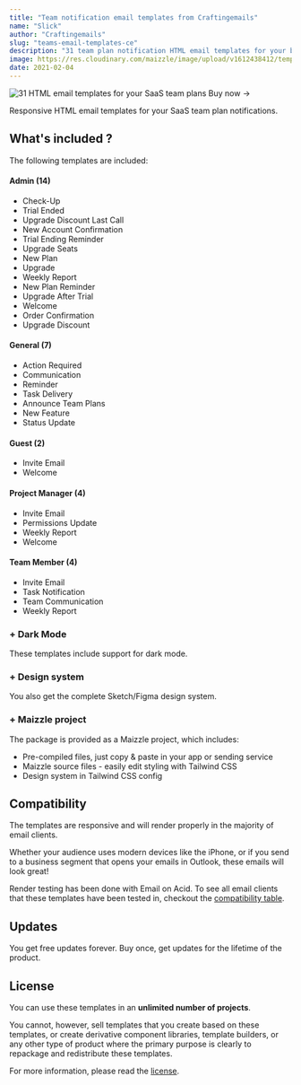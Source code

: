 ```yaml
---
title: "Team notification email templates from Craftingemails"
name: "Slick"
author: "Craftingemails"
slug: "teams-email-templates-ce"
description: "31 team plan notification HTML email templates for your business"
image: https://res.cloudinary.com/maizzle/image/upload/v1612438412/templates/ce-teams-email-templates.png
date: 2021-02-04
---
```


<div class="mb-8 flex flex-col justify-center items-center group">
  <g-link to="https://craftingemails.com/slick-team-plan-email-templates">
    <img 
      src="https://res.cloudinary.com/maizzle/image/upload/v1612438412/templates/ce-teams-email-templates.png" 
      alt="31 HTML email templates for your SaaS team plans"
    >
  </g-link>
  <g-link to="https://craftingemails.com/slick-team-plan-email-templates" class="cta-primary text-gradient-none group shadow justify-center px-8 py-3 -mt-6 text-base leading-6 font-medium rounded-md text-white hover:text-blue-50 bg-gradient-l-ocean-light focus:outline-none focus:shadow-outline-indigo transition duration-150 ease-in-out md:py-4 md:text-lg md:px-10">Buy now <span class="text-xl ml-1 group-hover:ml-3 transition-all duration-150">→</span></g-link>
</div>

Responsive HTML email templates for your SaaS team plan notifications.

## What's included ?

The following templates are included:

#### Admin (14)

- Check-Up
- Trial Ended
- Upgrade Discount Last Call
- New Account Confirmation
- Trial Ending Reminder
- Upgrade Seats
- New Plan
- Upgrade
- Weekly Report
- New Plan Reminder
- Upgrade After Trial
- Welcome
- Order Confirmation
- Upgrade Discount

#### General (7)

- Action Required
- Communication
- Reminder
- Task Delivery
- Announce Team Plans
- New Feature
- Status Update

#### Guest (2)

- Invite Email
- Welcome

#### Project Manager (4)

- Invite Email
- Permissions Update
- Weekly Report
- Welcome

#### Team Member (4)

- Invite Email
- Task Notification
- Team Communication
- Weekly Report

### + Dark Mode

These templates include support for dark mode.

### + Design system

You also get the complete Sketch/Figma design system.

### + Maizzle project

The package is provided as a Maizzle project, which includes:

- Pre-compiled files, just copy & paste in your app or sending service
- Maizzle source files - easily edit styling with Tailwind CSS
- Design system in Tailwind CSS config

## Compatibility

The templates are responsive and will render properly in the majority of email clients.

Whether your audience uses modern devices like the iPhone, or if you send to a business segment that opens your emails in Outlook, these emails will look great!

Render testing has been done with Email on Acid. To see all email clients that these templates have been tested in, checkout the [compatibility table](https://craftingemails.com/full-preview#compatibility).

## Updates

You get free updates forever. Buy once, get updates for the lifetime of the product.

## License

You can use these templates in an **unlimited number of projects**.

You cannot, however, sell templates that you create based on these templates, or create derivative component libraries, template builders, or any other type of product where the primary purpose is clearly to repackage and redistribute these templates.

For more information, please read the [license](https://craftingemails.com/license).
